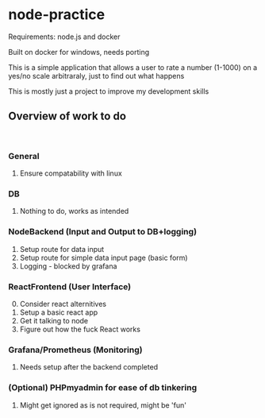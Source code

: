 # node-practice
Requirements: node.js and docker

Built on docker for windows, needs porting

This is a simple application that allows a user to rate a number (1-1000) on a yes/no scale arbitraraly, just to find out what happens

This is mostly just a project to improve my development skills

## Overview of work to do
<br>

### General
1. Ensure compatability with linux
### DB
1. Nothing to do, works as intended


### NodeBackend (Input and Output to DB+logging)
1. Setup route for data input
2. Setup route for simple data input page (basic form)
3. Logging - blocked by grafana

### ReactFrontend (User Interface)
0. Consider react alternitives
1. Setup a basic react app
2. Get it talking to node
3. Figure out how the fuck React works

### Grafana/Prometheus (Monitoring)
1. Needs setup after the backend completed

### (Optional) PHPmyadmin for ease of db tinkering
1. Might get ignored as is not required, might be 'fun'